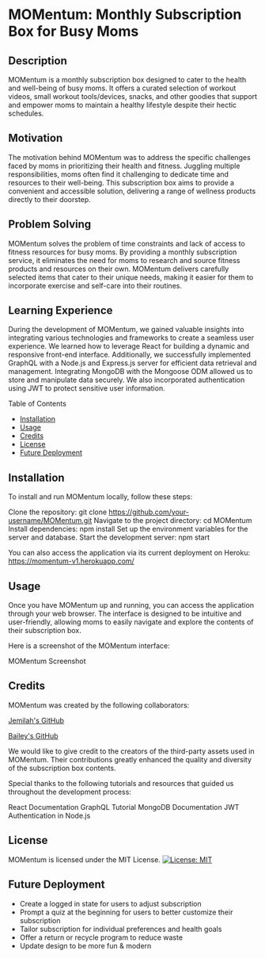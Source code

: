 # MOMentum: Monthly Subscription Box for Busy Moms

## Description
MOMentum is a monthly subscription box designed to cater to the health and well-being of busy moms. It offers a curated selection of workout videos, small workout tools/devices, snacks, and other goodies that support and empower moms to maintain a healthy lifestyle despite their hectic schedules.

## Motivation
The motivation behind MOMentum was to address the specific challenges faced by moms in prioritizing their health and fitness. Juggling multiple responsibilities, moms often find it challenging to dedicate time and resources to their well-being. This subscription box aims to provide a convenient and accessible solution, delivering a range of wellness products directly to their doorstep.

## Problem Solving
MOMentum solves the problem of time constraints and lack of access to fitness resources for busy moms. By providing a monthly subscription service, it eliminates the need for moms to research and source fitness products and resources on their own. MOMentum delivers carefully selected items that cater to their unique needs, making it easier for them to incorporate exercise and self-care into their routines.

## Learning Experience
During the development of MOMentum, we gained valuable insights into integrating various technologies and frameworks to create a seamless user experience. We learned how to leverage React for building a dynamic and responsive front-end interface. Additionally, we successfully implemented GraphQL with a Node.js and Express.js server for efficient data retrieval and management. Integrating MongoDB with the Mongoose ODM allowed us to store and manipulate data securely. We also incorporated authentication using JWT to protect sensitive user information.

Table of Contents
- [Installation](#installation)
- [Usage](#usage)
- [Credits](#credits)
- [License](#license)
- [Future Deployment](#future-deployment)

## Installation
To install and run MOMentum locally, follow these steps:

Clone the repository: git clone https://github.com/your-username/MOMentum.git
Navigate to the project directory: cd MOMentum
Install dependencies: npm install
Set up the environment variables for the server and database.
Start the development server: npm start

You can also access the application via its current deployment on Heroku: https://momentum-v1.herokuapp.com/

## Usage
Once you have MOMentum up and running, you can access the application through your web browser. The interface is designed to be intuitive and user-friendly, allowing moms to easily navigate and explore the contents of their subscription box.

Here is a screenshot of the MOMentum interface:

MOMentum Screenshot

## Credits
MOMentum was created by the following collaborators:

[Jemilah's GitHub](https://github.com/2x997JL)

[Bailey's GitHub](https://github.com/skyeflier)

We would like to give credit to the creators of the third-party assets used in MOMentum. Their contributions greatly enhanced the quality and diversity of the subscription box contents.

Special thanks to the following tutorials and resources that guided us throughout the development process:

React Documentation
GraphQL Tutorial
MongoDB Documentation
JWT Authentication in Node.js

## License
MOMentum is licensed under the MIT License.
[![License: MIT](https://img.shields.io/badge/License-MIT-yellow.svg)](https://opensource.org/licenses/MIT)  

## Future Deployment
- Create a logged in state for users to adjust subscription
- Prompt a quiz at the beginning for users to better customize their subscription
- Tailor subscription for individual preferences and health goals
- Offer a return or recycle program to reduce waste
- Update design to be more fun & modern
